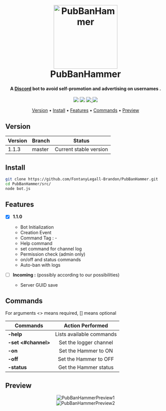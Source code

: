 <h1 align="center">
  <br>
  <a href="https://bot.scarface06.xyz/PubBanHammer/"><img src="https://bot.scarface06.xyz/PubBanHammer/assets/img/stop-sign.png" alt="PubBanHammer" width="200"></a>
  <br>
  PubBanHammer
  <br>
</h1>

<h4 align="center">A <a href="https://discordapp.com" target="_blank">Discord</a> bot to avoid self-promotion and advertising on usernames .</h4>

<p align="center">
  <img src="https://img.shields.io/node/v/discord.js.svg">
  <img src="https://img.shields.io/github/tag/FontanyLegall-Brandon/PubBanHammer.svg">
  <a href="https://github.com/FontanyLegall-Brandon/PubBanHammer/issues">
    <img src="https://img.shields.io/github/issues/FontanyLegall-Brandon/PubBanHammer.svg">
  </a>
  <a href="https://github.com/FontanyLegall-Brandon/PubBanHammer/blob/master/LICENSE">
    <img src="https://img.shields.io/github/license/FontanyLegall-Brandon/PubBanHammer.svg">
  </a>
  
</p>

<p align="center">
  <a href="#version">Version</a> •
  <a href="#install">Install</a> •
  <a href="#features">Features</a> •
  <a href="#commands">Commands</a> •
  <a href="#preview">Preview</a>
</p>

## Version
|Version| Branch | Status |
|--|--|--|
| 1.1.3 | master | Current stable version |

## Install
```bash
git clone https://github.com/FontanyLegall-Brandon/PubBanHammer.git
cd PubBanHammer/src/
node bot.js
```

## Features
- [x] **1.1.0**
	- Bot Initialization
	- Creation Event 
	- Command Tag  : -
	- Help command
	- set command for channel log
	- Permission check (admin only)
	- on/off and status commands
	- Auto-ban with logs


- [ ] **Incoming :** (possibly according to our possibilities)
	- Server GUID save

## Commands
For arguments <> means required, [] means optional

| Commands |Action Performed |
|----------|:-------------:|
|**-help**|Lists available commands |
|**-set <#channel>**|Set the logger channel|
| **-on**|Set the Hammer to ON |
|**-off**|Set the Hammer to OFF |
|**-status**|Get the Hammer status|

## Preview

<p align="center">
  <img src="https://bot.scarface06.xyz/PubBanHammer/preview/preview1.png" alt="PubBanHammerPreview1">
  <br>
  <img src="https://bot.scarface06.xyz/PubBanHammer/preview/preview2.png" alt="PubBanHammerPreview2">
</p>
